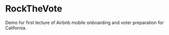 # RockTheVote
Demo for first lecture of Airbnb mobile onboarding and voter preparation for California.
